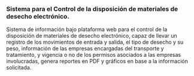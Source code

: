 ### Sistema para el Control de la disposición de materiales de desecho electrónico.

  Sistema de información bajo plataforma web para el control de la disposición de materiales de desecho electrónico, capaz de llevar un registro de los movimientos de entrada y salida, el tipo de desecho y su peso, información de las empresas encargadas del transporte y tratamiento, y vigencia o no de los permisos asociados a las empresas involucradas, genera reportes en PDF y gráficos en base a la información solicitada.
